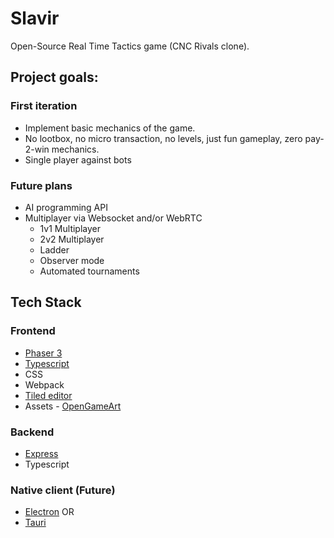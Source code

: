 # Slavir

Open-Source Real Time Tactics game (CNC Rivals clone).

## Project goals:

### First iteration

+ Implement basic mechanics of the game.
+ No lootbox, no micro transaction, no levels, just fun gameplay, zero pay-2-win mechanics.
+ Single player against bots

### Future plans

+ AI programming API
+ Multiplayer via Websocket and/or WebRTC
  + 1v1 Multiplayer 
  + 2v2 Multiplayer
  + Ladder
  + Observer mode
  + Automated tournaments

## Tech Stack

### Frontend

+ [Phaser 3](https://phaser.io/)
+ [Typescript](https://www.typescriptlang.org/)
+ CSS
+ Webpack
+ [Tiled editor](https://www.mapeditor.org/)
+ Assets - [OpenGameArt](https://opengameart.org/)

### Backend

+ [Express](https://expressjs.com/)
+ Typescript

### Native client (Future) 

+ [Electron](https://www.electronjs.org/) OR
+ [Tauri](https://tauri.studio/)

